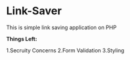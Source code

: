 # Link-Saver
This is simple link saving application on PHP

**Things Left:**

1.Secruity Concerns
2.Form Validation
3.Styling